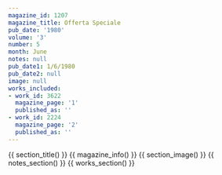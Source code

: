 ```yaml
---
magazine_id: 1207
magazine_title: Offerta Speciale
pub_date: '1980'
volume: '3'
number: 5
month: June
notes: null
pub_date1: 1/6/1980
pub_date2: null
image: null
works_included:
- work_id: 3622
  magazine_page: '1'
  published_as: ''
- work_id: 2224
  magazine_page: '2'
  published_as: ''
---
```


{{ section_title() }}
{{ magazine_info() }}
{{ section_image() }}
{{ notes_section() }}
{{ works_section() }}
